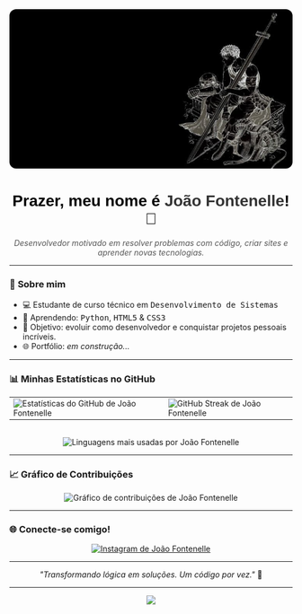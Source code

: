 <img src="https://github.com/joaoofontenelle/joaoofontenelle/blob/main/assets/wallpaper.jpeg?raw=true" style="max-width:100%; border-radius:12px;" />

<h1 align="center" style="font-family:Verdana, sans-serif; font-weight:bold; color:#000000;">
  Prazer, meu nome é <span style="color:#333333;">João Fontenelle</span>! 👋
</h1>

<p align="center">
  <i style="color: #555;">Desenvolvedor motivado em resolver problemas com código, criar sites e aprender novas tecnologias.</i>
</p>

---

### 🚀 <strong>Sobre mim</strong>

- 💻 Estudante de curso técnico em <kbd>Desenvolvimento de Sistemas</kbd>
- 🧠 Aprendendo: <kbd>Python</kbd>, <kbd>HTML5</kbd> & <kbd>CSS3</kbd>
- 🎯 Objetivo: evoluir como desenvolvedor e conquistar projetos pessoais incríveis.
- 🌐 Portfólio: <i>em construção...</i>

---

### 📊 <strong>Minhas Estatísticas no GitHub</strong>

<div align="center">

<table>
  <tr>
    <td>
      <img src="https://github-readme-stats.vercel.app/api?username=joaoofontenelle&show_icons=true&theme=dark&locale=pt-br&hide_border=true&border_radius=12" alt="Estatísticas do GitHub de João Fontenelle" />
    </td>
    <td>
      <img src="https://streak-stats.demolab.com?user=joaoofontenelle&theme=dark&locale=pt_BR&hide_border=true&border_radius=12" alt="GitHub Streak de João Fontenelle" />
    </td>
  </tr>
</table>

<br>

<img src="https://github-readme-stats.vercel.app/api/top-langs/?username=joaoofontenelle&layout=compact&theme=dark&locale=pt-br&hide_border=true&border_radius=12" alt="Linguagens mais usadas por João Fontenelle" />

</div>

---

### 📈 <strong>Gráfico de Contribuições</strong>

<div align="center">

<img src="https://github-readme-activity-graph.vercel.app/graph?username=joaoofontenelle&bg_color=000000&color=666666&line=bbbbbb&point=ffffff&area=true&area_color=222222&hide_border=true&radius=12&locale=pt-br" alt="Gráfico de contribuições de João Fontenelle" />

</div>

---

### 🌐 <strong>Conecte-se comigo!</strong>

<p align="center">
  <a href="https://www.instagram.com/jooaofontenelle/" target="_blank" rel="noreferrer">
    <img src="https://raw.githubusercontent.com/maurodesouza/profile-readme-generator/master/src/assets/icons/social/instagram/default.svg" width="52" height="40" alt="Instagram de João Fontenelle" />
  </a>
</p>

---

<p align="center">
  <i>"Transformando lógica em soluções. Um código por vez."</i> 🧠
</p>

---

<p align="center">
  <img src="https://capsule-render.vercel.app/api?type=waving&color=000000&height=100&section=footer"/>
</p>